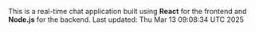 This is a real-time chat application built using **React** for the frontend and **Node.js** for the backend.
Last updated: Thu Mar 13 09:08:34 UTC 2025
